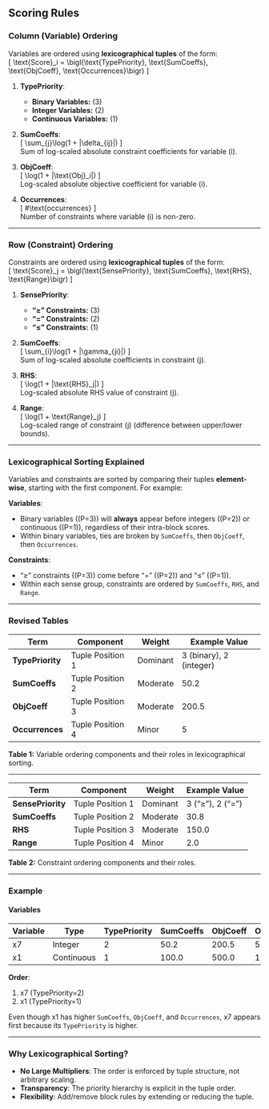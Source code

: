 ## **Scoring Rules**

### **Column (Variable) Ordering**

Variables are ordered using **lexicographical tuples** of the form:  
\[
\text{Score}_i = \bigl(\text{TypePriority}, \text{SumCoeffs}, \text{ObjCoeff}, \text{Occurrences}\bigr)
\]  

1. **TypePriority**:  
   - **Binary Variables:** \(3\)  
   - **Integer Variables:** \(2\)  
   - **Continuous Variables:** \(1\)  

2. **SumCoeffs**:  
   \[
   \sum_{j}\log(1 + |\delta_{ij}|)
   \]  
   Sum of log-scaled absolute constraint coefficients for variable \(i\).

3. **ObjCoeff**:  
   \[
   \log(1 + |\text{Obj}_i|)
   \]  
   Log-scaled absolute objective coefficient for variable \(i\).

4. **Occurrences**:  
   \[
   \#\text{occurrences}
   \]  
   Number of constraints where variable \(i\) is non-zero.

---

### **Row (Constraint) Ordering**

Constraints are ordered using **lexicographical tuples** of the form:  
\[
\text{Score}_j = \bigl(\text{SensePriority}, \text{SumCoeffs}, \text{RHS}, \text{Range}\bigr)
\]  

1. **SensePriority**:  
   - **“≥” Constraints:** \(3\)  
   - **“=” Constraints:** \(2\)  
   - **“≤” Constraints:** \(1\)  

2. **SumCoeffs**:  
   \[
   \sum_{i}\log(1 + |\gamma_{ji}|)
   \]  
   Sum of log-scaled absolute coefficients in constraint \(j\).

3. **RHS**:  
   \[
   \log(1 + |\text{RHS}_j|)
   \]  
   Log-scaled absolute RHS value of constraint \(j\).

4. **Range**:  
   \[
   \log(1 + \text{Range}_j)
   \]  
   Log-scaled range of constraint \(j\) (difference between upper/lower bounds).

---

### **Lexicographical Sorting Explained**
Variables and constraints are sorted by comparing their tuples **element-wise**, starting with the first component. For example:  

**Variables**:  
- Binary variables (\(P=3\)) will **always** appear before integers (\(P=2\)) or continuous (\(P=1\)), regardless of their intra-block scores.  
- Within binary variables, ties are broken by `SumCoeffs`, then `ObjCoeff`, then `Occurrences`.  

**Constraints**:  
- “≥” constraints (\(P=3\)) come before “=” (\(P=2\)) and “≤” (\(P=1\)).  
- Within each sense group, constraints are ordered by `SumCoeffs`, `RHS`, and `Range`.

---

### **Revised Tables**

| **Term**               | **Component**      | **Weight** | **Example Value**     |
|------------------------|--------------------|------------|-----------------------|
| **TypePriority**       | Tuple Position 1   | Dominant   | 3 (binary), 2 (integer) |
| **SumCoeffs**          | Tuple Position 2   | Moderate   | 50.2                  |
| **ObjCoeff**           | Tuple Position 3   | Moderate   | 200.5                 |
| **Occurrences**        | Tuple Position 4   | Minor      | 5                     |

**Table 1:** Variable ordering components and their roles in lexicographical sorting.

---

| **Term**               | **Component**      | **Weight** | **Example Value**     |
|------------------------|--------------------|------------|-----------------------|
| **SensePriority**      | Tuple Position 1   | Dominant   | 3 (“≥”), 2 (“=”)     |
| **SumCoeffs**          | Tuple Position 2   | Moderate   | 30.8                  |
| **RHS**                | Tuple Position 3   | Moderate   | 150.0                 |
| **Range**              | Tuple Position 4   | Minor      | 2.0                   |

**Table 2:** Constraint ordering components and their roles.

---

### **Example**

#### **Variables**  
| Variable | Type      | TypePriority | SumCoeffs | ObjCoeff | Occurrences |  
|----------|-----------|--------------|-----------|----------|-------------|  
| x7       | Integer   | 2            | 50.2      | 200.5    | 5           |  
| x1       | Continuous| 1            | 100.0     | 500.0    | 10          |  

**Order**:  
1. x7 (TypePriority=2)  
2. x1 (TypePriority=1)  

Even though x1 has higher `SumCoeffs`, `ObjCoeff`, and `Occurrences`, x7 appears first because its `TypePriority` is higher.

---

### **Why Lexicographical Sorting?**
- **No Large Multipliers**: The order is enforced by tuple structure, not arbitrary scaling.  
- **Transparency**: The priority hierarchy is explicit in the tuple order.  
- **Flexibility**: Add/remove block rules by extending or reducing the tuple.  

